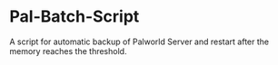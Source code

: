 # Pal-Batch-Script
A script for automatic backup of Palworld Server and restart after the memory reaches the threshold.

